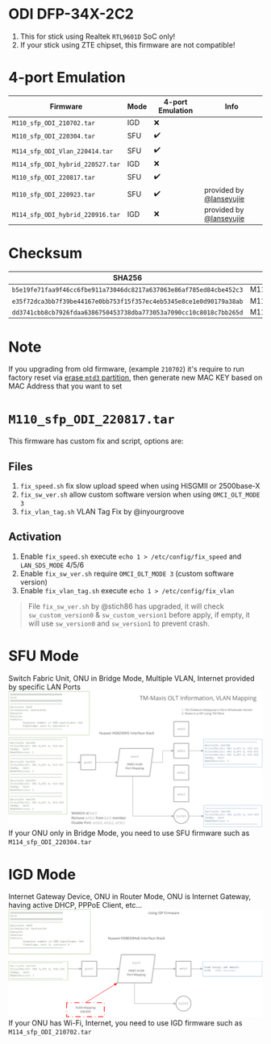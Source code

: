 # ODI DFP-34X-2C2
1. This for stick using Realtek `RTL9601D` SoC only!
2. If your stick using ZTE chipset, this firmware are not compatible!

# 4-port Emulation
| Firmware                         | Mode | 4-port Emulation | Info |
|----------------------------------|------|------------------|------|
| `M110_sfp_ODI_210702.tar`        | IGD  | ❌ |  |
| `M110_sfp_ODI_220304.tar`        | SFU  | ✔️ |  |
| `M114_sfp_ODI_Vlan_220414.tar`   | SFU  | ✔️ |  |
| `M114_sfp_ODI_hybrid_220527.tar` | IGD  | ❌ |  |
| `M110_sfp_ODI_220817.tar`        | SFU  | ✔️ |  |
| `M110_sfp_ODI_220923.tar`        | SFU  | ✔️ | provided by [@lanseyujie](https://github.com/Anime4000/RTL960x/issues/24#issuecomment-1297975439) |
| `M114_sfp_ODI_hybrid_220916.tar` | IGD  | ❌ | provided by [@lanseyujie](https://github.com/Anime4000/RTL960x/issues/24#issuecomment-1297975439) |

# Checksum
| SHA256 | File name |
|--------|-----------|
| `b5e19fe71faa9f46cc6fbe911a73046dc8217a637063e86af785ed84cbe452c3` | M110_sfp_ODI_220817.tar |
| `e35f72dca3bb7f39be44167e0bb753f15f357ec4eb5345e8ce1e0d90179a38ab` | M110_sfp_ODI_220923.tar |
| `dd3741cbb8cb7926fdaa6386750453738dba773053a7090cc10c8018c7bb265d` | M114_sfp_ODI_hybrid_220916.tar |

# Note
If you upgrading from old firmware, (example `210702`) it's require to run factory reset via [erase `mtd3` partition](../../Docs/factory_reset.md#reset), then generate new MAC KEY based on MAC Address that you want to set

# `M110_sfp_ODI_220817.tar`
This firmware has custom fix and script, options are:

## Files
1. `fix_speed.sh` fix slow upload speed when using HiSGMII or 2500base-X
2. `fix_sw_ver.sh` allow custom software version when using `OMCI_OLT_MODE 3`
3. `fix_vlan_tag.sh` VLAN Tag Fix by @inyourgroove

## Activation
1. Enable `fix_speed.sh` execute `echo 1 > /etc/config/fix_speed` and `LAN_SDS_MODE` 4/5/6
2. Enable `fix_sw_ver.sh` require `OMCI_OLT_MODE 3` (custom software version)
3. Enable `fix_vlan_tag.sh` execute `echo 1 > /etc/config/fix_vlan`

> File `fix_sw_ver.sh` by @stich86 has upgraded, it will check `sw_custom_version0` & `sw_custom_version1` before apply, if empty, it will use `sw_version0` and `sw_version1` to prevent crash.

# SFU Mode
Switch Fabric Unit, ONU in Bridge Mode, Multiple VLAN, Internet provided by specific LAN Ports
![SFU](../../Docs/Images/xPON%20OMCI%20MIB%20SFU%20Mode.png)
If your ONU only in Bridge Mode, you need to use SFU firmware such as `M114_sfp_ODI_220304.tar`

# IGD Mode
Internet Gateway Device, ONU in Router Mode, ONU is Internet Gateway, having active DHCP, PPPoE Client, etc...
![IGD](../../Docs/Images/xPON%20OMCI%20MIB%20IGD%20Mode.png)
If your ONU has Wi-Fi, Internet, you need to use IGD firmware such as `M114_sfp_ODI_210702.tar`
